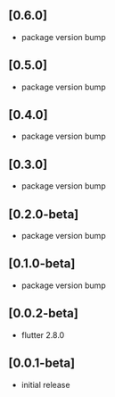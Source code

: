 ## [0.6.0]
* package version bump

## [0.5.0]
* package version bump

## [0.4.0]
* package version bump

## [0.3.0]
* package version bump

## [0.2.0-beta]
* package version bump

## [0.1.0-beta]
* package version bump

## [0.0.2-beta]
* flutter 2.8.0

## [0.0.1-beta]
* initial release